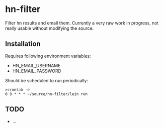 # hn-filter

Filter hn results and email them. Currently a very raw work in progress, not
really usable without modifying the source.

## Installation

Requires following environment variables:

* HN_EMAIL_USERNAME
* HN_EMAIL_PASSWORD

Should be scheduled to run periodically:

    >crontab -e
    0 9 * * * ~/source/hn-filter/lein run

## TODO

* ...

